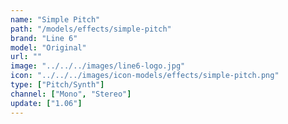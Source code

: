 ```yaml
---
name: "Simple Pitch"
path: "/models/effects/simple-pitch"
brand: "Line 6"
model: "Original"
url: ""
image: "../../../images/line6-logo.jpg"
icon: "../../../images/icon-models/effects/simple-pitch.png"
type: ["Pitch/Synth"]
channel: ["Mono", "Stereo"]
update: ["1.06"]
---
```

